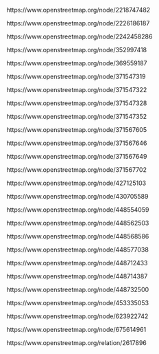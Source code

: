 <html><p>https://www.openstreetmap.org/node/2218747482</p>
<p>https://www.openstreetmap.org/node/2226186187</p>
<p>https://www.openstreetmap.org/node/2242458286</p>
<p>https://www.openstreetmap.org/node/352997418</p>
<p>https://www.openstreetmap.org/node/369559187</p>
<p>https://www.openstreetmap.org/node/371547319</p>
<p>https://www.openstreetmap.org/node/371547322</p>
<p>https://www.openstreetmap.org/node/371547328</p>
<p>https://www.openstreetmap.org/node/371547352</p>
<p>https://www.openstreetmap.org/node/371567605</p>
<p>https://www.openstreetmap.org/node/371567646</p>
<p>https://www.openstreetmap.org/node/371567649</p>
<p>https://www.openstreetmap.org/node/371567702</p>
<p>https://www.openstreetmap.org/node/427125103</p>
<p>https://www.openstreetmap.org/node/430705589</p>
<p>https://www.openstreetmap.org/node/448554059</p>
<p>https://www.openstreetmap.org/node/448562503</p>
<p>https://www.openstreetmap.org/node/448568586</p>
<p>https://www.openstreetmap.org/node/448577038</p>
<p>https://www.openstreetmap.org/node/448712433</p>
<p>https://www.openstreetmap.org/node/448714387</p>
<p>https://www.openstreetmap.org/node/448732500</p>
<p>https://www.openstreetmap.org/node/453335053</p>
<p>https://www.openstreetmap.org/node/623922742</p>
<p>https://www.openstreetmap.org/node/675614961</p>
<p>https://www.openstreetmap.org/relation/2617896</p>
</html>
